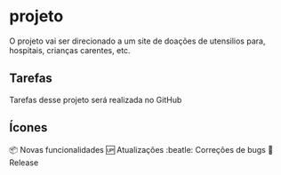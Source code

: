 # projeto
O projeto vai ser direcionado a um site de doações de utensilios para, hospitais,
crianças carentes, etc.

## Tarefas

Tarefas desse projeto será realizada no GitHub

## Ícones

:package: Novas funcionalidades
:up: Atualizações
:beatle: Correções de bugs
:checkered_flag:Release
